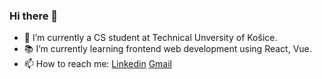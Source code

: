 ### Hi there 👋

- 🔭 I’m currently a CS student at Technical Unversity of Košice.
- 📚 I’m currently learning frontend web development using React, Vue. 
- 📫 How to reach me: [Linkedin](https://www.linkedin.com/in/marek-kundla-a7a675122/) [Gmail](mailto:Marek.Kundla@gmail.com)


<!--
**MarekKundla/MarekKundla** is a ✨ _special_ ✨ repository because its `README.md` (this file) appears on your GitHub profile.

Here are some ideas to get you started:

- 🔭 I’m currently working on ...
- 🌱 I’m currently learning ...
- 👯 I’m looking to collaborate on ...
- 🤔 I’m looking for help with ...
- 💬 Ask me about ...
- 📫 How to reach me: ...
- 😄 Pronouns: ...
- ⚡ Fun fact: ...
-->

